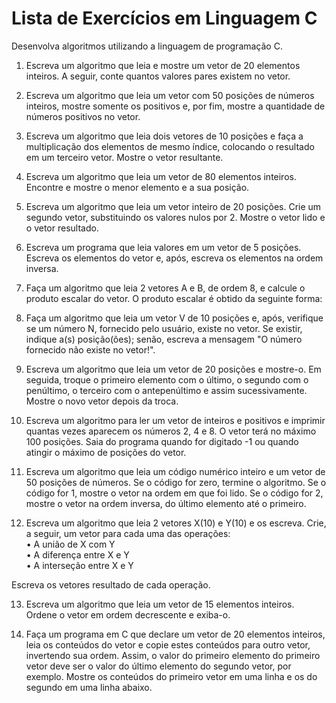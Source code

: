 # Lista de Exercícios em Linguagem C

Desenvolva algoritmos utilizando a linguagem de programação C.

1. Escreva um algoritmo que leia e mostre um vetor de 20 elementos inteiros. A seguir, conte quantos valores pares existem no vetor.

2. Escreva um algoritmo que leia um vetor com 50 posições de números inteiros, mostre somente os positivos e, por fim, mostre a quantidade de números positivos no vetor.

3. Escreva um algoritmo que leia dois vetores de 10 posições e faça a multiplicação dos elementos de mesmo índice, colocando o resultado em um terceiro vetor. Mostre o vetor resultante.

4. Escreva um algoritmo que leia um vetor de 80 elementos inteiros. Encontre e mostre o menor elemento e a sua posição.

5. Escreva um algoritmo que leia um vetor inteiro de 20 posições. Crie um segundo vetor, substituindo os valores nulos por 2. Mostre o vetor lido e o vetor resultado.

6. Escreva um programa que leia valores em um vetor de 5 posições. Escreva os elementos do vetor e, após, escreva os elementos na ordem inversa.

7. Faça um algoritmo que leia 2 vetores A e B, de ordem 8, e calcule o produto escalar do vetor. O produto escalar é obtido da seguinte forma:

8. Faça um algoritmo que leia um vetor V de 10 posições e, após, verifique se um número N, fornecido pelo usuário, existe no vetor. Se existir, indique a(s) posição(ões); senão, escreva a mensagem "O número fornecido não existe no vetor!".

9. Escreva um algoritmo que leia um vetor de 20 posições e mostre-o. Em seguida, troque o primeiro elemento com o último, o segundo com o penúltimo, o terceiro com o antepenúltimo e assim sucessivamente. Mostre o novo vetor depois da troca.

10. Escreva um algoritmo para ler um vetor de inteiros e positivos e imprimir quantas vezes aparecem os números 2, 4 e 8. O vetor terá no máximo 100 posições. Saia do programa quando for digitado -1 ou quando atingir o máximo de posições do vetor.

11. Escreva um algoritmo que leia um código numérico inteiro e um vetor de 50 posições de números. Se o código for zero, termine o algoritmo. Se o código for 1, mostre o vetor na ordem em que foi lido. Se o código for 2, mostre o vetor na ordem inversa, do último elemento até o primeiro.

12. Escreva um algoritmo que leia 2 vetores X(10) e Y(10) e os escreva. Crie, a seguir, um vetor para cada uma das operações:  
   • A união de X com Y  
   • A diferença entre X e Y  
   • A interseção entre X e Y  

   Escreva os vetores resultado de cada operação.

13. Escreva um algoritmo que leia um vetor de 15 elementos inteiros. Ordene o vetor em ordem decrescente e exiba-o.

14. Faça um programa em C que declare um vetor de 20 elementos inteiros, leia os conteúdos do vetor e copie estes conteúdos para outro vetor, invertendo sua ordem. Assim, o valor do primeiro elemento do primeiro vetor deve ser o valor do último elemento do segundo vetor, por exemplo. Mostre os conteúdos do primeiro vetor em uma linha e os do segundo em uma linha abaixo.

